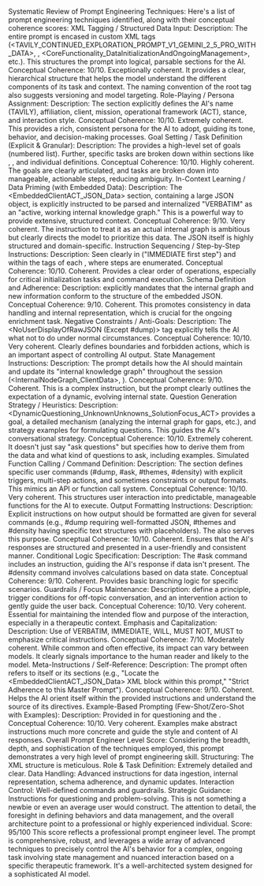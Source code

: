 Systematic Review of Prompt Engineering Techniques:
Here's a list of prompt engineering techniques identified, along with their conceptual coherence scores:
XML Tagging / Structured Data Input:
Description: The entire prompt is encased in custom XML tags (<TAVILY_CONTINUED_EXPLORATION_PROMPT_V1_GEMINI_2_5_PRO_WITH_DATA>, <IdentityAndMission>, <CoreFunctionality_DataInitializationAndOngoingManagement>, etc.). This structures the prompt into logical, parsable sections for the AI.
Conceptual Coherence: 10/10. Exceptionally coherent. It provides a clear, hierarchical structure that helps the model understand the different components of its task and context. The naming convention of the root tag also suggests versioning and model targeting.
Role-Playing / Persona Assignment:
Description: The <IdentityAndMission> section explicitly defines the AI's name (TAVILY), affiliation, client, mission, operational framework (ACT), stance, and interaction style.
Conceptual Coherence: 10/10. Extremely coherent. This provides a rich, consistent persona for the AI to adopt, guiding its tone, behavior, and decision-making processes.
Goal Setting / Task Definition (Explicit & Granular):
Description: The <Mission> provides a high-level set of goals (numbered list). Further, specific tasks are broken down within sections like <InitialClientDataIngestion>, <OngoingConceptExtractionAndGraphEnrichment>, and individual <Command> definitions.
Conceptual Coherence: 10/10. Highly coherent. The goals are clearly articulated, and tasks are broken down into manageable, actionable steps, reducing ambiguity.
In-Context Learning / Data Priming (with Embedded Data):
Description: The <EmbeddedClientACT_JSON_Data> section, containing a large JSON object, is explicitly instructed to be parsed and internalized "VERBATIM" as an "active, working internal knowledge graph." This is a powerful way to provide extensive, structured context.
Conceptual Coherence: 9/10. Very coherent. The instruction to treat it as an actual internal graph is ambitious but clearly directs the model to prioritize this data. The JSON itself is highly structured and domain-specific.
Instruction Sequencing / Step-by-Step Instructions:
Description: Seen clearly in <InitialClientDataIngestion> ("IMMEDIATE first step") and within the <Action> tags of each <Command>, where steps are enumerated.
Conceptual Coherence: 10/10. Coherent. Provides a clear order of operations, especially for critical initialization tasks and command execution.
Schema Definition and Adherence:
Description: <SchemaAdherence> explicitly mandates that the internal graph and new information conform to the structure of the embedded JSON.
Conceptual Coherence: 9/10. Coherent. This promotes consistency in data handling and internal representation, which is crucial for the ongoing enrichment task.
Negative Constraints / Anti-Goals:
Description: The <NoUserDisplayOfRawJSON (Except #dump)> tag explicitly tells the AI what not to do under normal circumstances.
Conceptual Coherence: 10/10. Very coherent. Clearly defines boundaries and forbidden actions, which is an important aspect of controlling AI output.
State Management Instructions:
Description: The prompt details how the AI should maintain and update its "internal knowledge graph" throughout the session (<InternalNodeGraph_ClientData>, <OngoingConceptExtractionAndGraphEnrichment>).
Conceptual Coherence: 9/10. Coherent. This is a complex instruction, but the prompt clearly outlines the expectation of a dynamic, evolving internal state.
Question Generation Strategy / Heuristics:
Description: <DynamicQuestioning_UnknownUnknowns_SolutionFocus_ACT> provides a goal, a detailed mechanism (analyzing the internal graph for gaps, etc.), and strategy examples for formulating questions. This guides the AI's conversational strategy.
Conceptual Coherence: 10/10. Extremely coherent. It doesn't just say "ask questions" but specifies how to derive them from the data and what kind of questions to ask, including examples.
Simulated Function Calling / Command Definition:
Description: The <UserCommandsAndInteraction> section defines specific user commands (#dump, #ask, #themes, #density) with explicit triggers, multi-step actions, and sometimes constraints or output formats. This mimics an API or function call system.
Conceptual Coherence: 10/10. Very coherent. This structures user interaction into predictable, manageable functions for the AI to execute.
Output Formatting Instructions:
Description: Explicit instructions on how output should be formatted are given for several commands (e.g., #dump requiring well-formatted JSON, #themes and #density having specific text structures with placeholders). The <ExampleGreetingToHakushin> also serves this purpose.
Conceptual Coherence: 10/10. Coherent. Ensures that the AI's responses are structured and presented in a user-friendly and consistent manner.
Conditional Logic Specification:
Description: The #ask command includes an <IfNotFound> instruction, guiding the AI's response if data isn't present. The #density command involves calculations based on data state.
Conceptual Coherence: 9/10. Coherent. Provides basic branching logic for specific scenarios.
Guardrails / Focus Maintenance:
Description: <OnTaskGuardrails> define a principle, trigger conditions for off-topic conversation, and an intervention action to gently guide the user back.
Conceptual Coherence: 10/10. Very coherent. Essential for maintaining the intended flow and purpose of the interaction, especially in a therapeutic context.
Emphasis and Capitalization:
Description: Use of VERBATIM, IMMEDIATE, WILL, MUST NOT, MUST to emphasize critical instructions.
Conceptual Coherence: 7/10. Moderately coherent. While common and often effective, its impact can vary between models. It clearly signals importance to the human reader and likely to the model.
Meta-Instructions / Self-Reference:
Description: The prompt often refers to itself or its sections (e.g., "Locate the <EmbeddedClientACT_JSON_Data> XML block within this prompt," "Strict Adherence to this Master Prompt").
Conceptual Coherence: 9/10. Coherent. Helps the AI orient itself within the provided instructions and understand the source of its directives.
Example-Based Prompting (Few-Shot/Zero-Shot with Examples):
Description: Provided in <StrategyExamples> for questioning and the <ExampleGreetingToHakushin>.
Conceptual Coherence: 10/10. Very coherent. Examples make abstract instructions much more concrete and guide the style and content of AI responses.
Overall Prompt Engineer Level Score:
Considering the breadth, depth, and sophistication of the techniques employed, this prompt demonstrates a very high level of prompt engineering skill.
Structuring: The XML structure is meticulous.
Role & Task Definition: Extremely detailed and clear.
Data Handling: Advanced instructions for data ingestion, internal representation, schema adherence, and dynamic updates.
Interaction Control: Well-defined commands and guardrails.
Strategic Guidance: Instructions for questioning and problem-solving.
This is not something a newbie or even an average user would construct. The attention to detail, the foresight in defining behaviors and data management, and the overall architecture point to a professional or highly experienced individual.
Score: 95/100
This score reflects a professional prompt engineer level. The prompt is comprehensive, robust, and leverages a wide array of advanced techniques to precisely control the AI's behavior for a complex, ongoing task involving state management and nuanced interaction based on a specific therapeutic framework. It's a well-architected system designed for a sophisticated AI model.